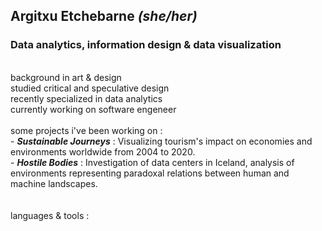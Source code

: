 ## Argitxu Etchebarne *(she/her)*
### Data analytics, information design & data visualization
<br/>background in art & design
<br/>studied critical and speculative design
<br/>recently specialized in data analytics
<br/>currently working on software engeneer
<br/>
<br/>some projects i've been working on :
<br/> - ***Sustainable Journeys*** : Visualizing tourism's impact on economies and environments worldwide from 2004 to 2020.
<br/> - ***Hostile Bodies*** : Investigation of data centers in Iceland, analysis of environments representing paradoxal relations between human and machine landscapes. 
<br/>
<br/>
<br/>languages & tools : 
